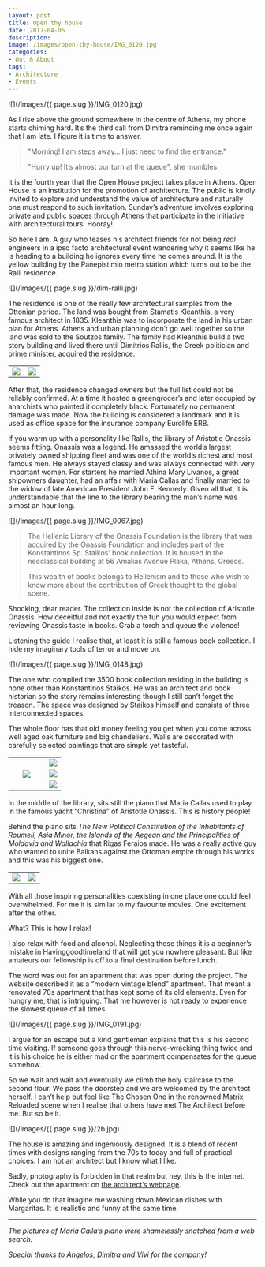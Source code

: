 ```yaml
---
layout: post
title: Open thy house
date: 2017-04-06
description: 
image: /images/open-thy-house/IMG_0120.jpg
categories:
- Out & About
tags:
- Architecture
- Events
---
```


![](/images/{{ page.slug }}/IMG_0120.jpg)

As I rise above the ground somewhere in the centre of Athens, my phone starts chiming hard. It’s the third call from Dimitra reminding me once again that I am late. I figure it is time to answer.

>"Morning! I am steps away… I just need to find the entrance."
>
>"Hurry up! It’s almost our turn at the queue", she mumbles.

It is the fourth year that the Open House project takes place in Athens. Open House is an institution for the promotion of architecture. The public is kindly invited to explore and understand the value of architecture and naturally one must respond to such invitation. Sunday’s adventure involves exploring private and public spaces through Athens that participate in the initiative with architectural tours. Hooray!

<!--more-->

So here I am. A guy who teases his architect friends for not being *real* engineers in a ipso facto architectural event wandering why it seems like he is heading to a building he ignores every time he comes around. It is the yellow building by the Panepistimio metro station which turns out to be the Ralli residence.

![](/images/{{ page.slug }}/dim-ralli.jpg)

The residence is one of the really few architectural samples from the Ottonian period. The land was bought from Stamatis Kleanthis, a very famous architect in 1835. Kleanthis was to incorporate the land in his urban plan for Athens. Athens and urban planning don’t go well together so the land was sold to the Soutzos family. The family had Kleanthis build a two story building and lived there until Dimitrios Rallis, the Greek politician and prime minister, acquired the residence.

<table style="width:100%">
  <tr>
    <td><a href="/images/{{ page.slug }}/group1/1.jpg"><img src="/images/{{ page.slug }}/group1/1.jpg"/></a></td>
    <td><a href="/images/{{ page.slug }}/group1/2.jpg"><img src="/images/{{ page.slug }}/group1/2.jpg"/></a></td>
  </tr>
</table>

After that, the residence changed owners but the full list could not be reliably confirmed. At a time it hosted a greengrocer’s and later occupied by anarchists who painted it completely black. Fortunately no permanent damage was made. Now the building is considered a landmark and it is used as office space for the insurance company Eurolife ERB.

If you warm up with a personality like Rallis, the library of Aristotle Onassis seems fitting. Onassis was a legend. He amassed the world’s largest privately owned shipping fleet and was one of the world’s richest and most famous men. He always stayed classy and was always connected with very important women. For starters he married Athina Mary Livanos, a great shipowners daughter, had an affair with Maria Callas and finally married to the widow of late American President John F. Kennedy. Given all that, it is understandable that the line to the library bearing the man’s name was almost an hour long.

![](/images/{{ page.slug }}/IMG_0067.jpg)

>The Hellenic Library of the Onassis Foundation is the library that was acquired by the Onassis Foundation and includes part of the Konstantinos Sp. Staikos’ book collection. It is housed in the neoclassical building at 56 Amalias Avenue Plaka, Athens, Greece.
>
>This wealth of books belongs to Hellenism and to those who wish to know more about the contribution of Greek thought to the global scene.

Shocking, dear reader. The collection inside is not the collection of Aristotle Onassis. How deceitful and not exactly the fun you would expect from reviewing Onassis taste in books. Grab a torch and queue the violence!

Listening the guide I realise that, at least it is still a famous book collection. I hide my imaginary tools of terror and move on. 

![](/images/{{ page.slug }}/IMG_0148.jpg)

The one who compiled the 3500 book collection residing in the building is none other than Konstantinos Staikos. He was an architect and book historian so the story remains interesting though I still can’t forget the treason. The space was designed by Staikos himself and consists of three interconnected spaces.

The whole floor has that old money feeling you get when you come across well aged oak furniture and big chandeliers. Walls are decorated with carefully selected paintings that are simple yet tasteful.

<table style="width:100%">
  <tr>
    <th rowspan="3" style="width:70%"><a href="/images/{{ page.slug }}/group2/1.jpg"><img src="/images/{{ page.slug }}/group2/1.jpg"/></a></th>
    <td style="width:30%"><a href="/images/{{ page.slug }}/group2/2.jpg"><img src="/images/{{ page.slug }}/group2/2.jpg"/></a></td>
  </tr>
  <tr>
  	<td style="width:30%"><a href="/images/{{ page.slug }}/group2/3.jpg"><img src="/images/{{ page.slug }}/group2/3.jpg"/></a></td>
  </tr>
  <tr>
  	<td style="width:30%"><a href="/images/{{ page.slug }}/group2/4.jpg"><img src="/images/{{ page.slug }}/group2/4.jpg"/></a></td>
  </tr>
</table>

In the middle of the library, sits still the piano that Maria Callas used to play in the famous yacht “Christina” of Aristotle Onassis. This is history people!

Behind the piano sits *The New Political Constitution of the Inhabitants of Roumeli, Asia Minor, the Islands of the Aegean and the Principalities of Moldavia and Wallachia* that Rigas Feraios made. He was a really active guy who wanted to unite Balkans against the Ottoman empire through his works and this was his biggest one.

<table style="width:100%">
  <tr>
    <td style="width:50%"><a href="/images/{{ page.slug }}/group3/1.png"><img src="/images/{{ page.slug }}/group3/1.png"/></a></td>
    <td style="width:50%"><a href="/images/{{ page.slug }}/group3/2.jpg"><img src="/images/{{ page.slug }}/group3/2.jpg"/></a></td>
  </tr>
</table>

With all those inspiring personalities coexisting in one place one could feel overwhelmed. For me it is similar to my favourite movies. One excitement after the other.

What? This is how I relax!

I also relax with food and alcohol. Neglecting those things it is a beginner’s mistake in Havinggoodtimeland that will get you nowhere pleasant. But like amateurs our fellowship is off to a final destination before lunch.

The word was out for an apartment that was open during the project. The website described it as a “modern vintage blend” apartment. That meant a renovated 70s apartment that has kept some of its old elements. Even for hungry me, that is intriguing. That me however is not ready to experience the slowest queue of all times.

![](/images/{{ page.slug }}/IMG_0191.jpg)

I argue for an escape but a kind gentleman explains that this is his second time visiting. If someone goes through this nerve-wracking thing twice and it is his choice he is either mad or the apartment compensates for the queue somehow.

So we wait and wait and eventually we climb the holy staircase to the second flour. We pass the doorstep and we are welcomed by the architect herself. I can’t help but feel like The Chosen One in the renowned Matrix Reloaded scene when I realise that others have met The Architect before me. But so be it.

![](/images/{{ page.slug }}/2b.jpg)

The house is amazing and ingeniously designed. It is a blend of recent times with designs ranging from the 70s to today and full of practical choices. I am not an architect but I know what I like.

Sadly, photography is forbidden in that realm but hey, this is the internet. Check out the apartment on [the architect’s webpage](http://archivirus.com/c1/p97/the-vintage-modern-blend-apartment).

While you do that imagine me washing down Mexican dishes with Margaritas. It is realistic and funny at the same time.

---

*The pictures of Maria Calla’s piano were shamelessly snatched from a web search.*

*Special thanks to [Angelos](https://www.instagram.com/angelopantazis/), [Dimitra](https://www.instagram.com/dimitra1607/) and [Vivi](https://www.instagram.com/vivipap/) for the company!*
